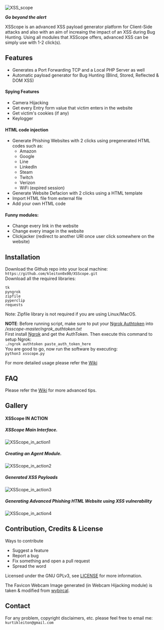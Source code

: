 ![XSS_scope](https://i.imgur.com/rSRvUx3.png)  

**_Go beyond the alert_**

XSScope is an advanced XSS payload generator platform for Client-Side attacks and also with an aim of increaing the impact of an XSS during Bug Hunting. Using all modules that XSScope offers, advanced XSS can be simply use with 1-2 click(s).

## Features  
- Generates a Port Forwarding TCP and a Local PHP Server as well
- Automatic payload generator for Bug Hunting (Blind, Stored, Reflected & DOM XSS)  

#### Spying Features  
- Camera Hijacking
- Get every Entry form value that victim enters in the website
- Get victim's cookies (if any)
- Keylogger  

#### HTML code injection  
- Generate Phishing Websites with 2 clicks using pregenerated HTML codes such as:
  - Amazon
  - Google
  - Line
  - LinkedIn
  - Steam
  - Twitch
  - Verizon
  - WiFi (expired session)  
- Generate Website Defacion with 2 clicks using a HTML template
- Import HTML file from external file
- Add your own HTML code
 
#### Funny modules:   
- Change every link in the website
- Change every image in the website
- Clickjacker (redirect to another URI once user click somewhere on the website)

## Installation
Download the Github repo into your local machine:  
```https://github.com/kleiton0x00/XSScope.git```  
Download all the required libraries:  
```
tk
pyngrok
zipfile
pyperclip
requests
```
Note: Zipfile library is not required if you are using Linux/MacOS.

**NOTE**: Before running script, make sure to put your [Ngrok Authtoken](https://ngrok.com/) into _/xsscope-master/ngrok_authtoken.txt_  
First install [Ngrok](https://ngrok.com/) and get the AuthToken. Then execute this command to setup Ngrok:  
```./ngrok authtoken paste_auth_token_here```  
You are good to go, now run the software by executing:  
```python3 xsscope.py```  

For more detailed usage please refer the [Wiki](https://github.com/kleiton0x00/XSScope/wiki/Usages)

## FAQ
Please refer the [Wiki](https://github.com/kleiton0x00/XSScope/wiki/FAQ) for more advanced tips.

## Gallery
#### XSScope IN ACTION
##### XSScope Main Interface.  
![XSScope_in_action1](https://i.imgur.com/0o0Xrfs.png)  
##### Creating an Agent Module.  
![XSScope_in_action2](https://i.imgur.com/ICTM3bo.png)  
##### Generated XSS Payloads  
![XSScope_in_action3](https://i.imgur.com/c7DESrZ.png)  
##### Generating Advanced Phishing HTML Website using XSS vulnerability
![XSScope_in_action4](https://i.imgur.com/8CfVyFP.png)

## Contribution, Credits & License

Ways to contribute

- Suggest a feature
- Report a bug
- Fix something and open a pull request
- Spread the word

Licensed under the GNU GPLv3, see [LICENSE](https://github.com/kleiton0x00/XSScope/blob/master/LICENSE) for more information.

The Favicon Webcam Image generated (in Webcam Hijacking module) is taken & modified from [wybircal](https://github.com/wybiral).

## Contact
For any problem, copyright disclaimers, etc. please feel free to email me: ```kurtikleiton@gmail.com```
